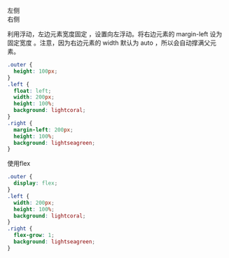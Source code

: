 <div class="outer">
  <div class="left">左侧</div>
  <div class="right">右侧</div>
</div>

利用浮动，左边元素宽度固定 ，设置向左浮动。将右边元素的 margin-left 设为固定宽度 。注意，因为右边元素的 width 默认为 auto ，所以会自动撑满父元素。
``` css
.outer {
  height: 100px;
}
.left {
  float: left;
  width: 200px;
  height: 100%;
  background: lightcoral;
}
.right {
  margin-left: 200px;
  height: 100%;
  background: lightseagreen;
}
```

使用flex

``` css
.outer {
  display: flex;
}
.left {
  width: 200px;
  height: 100%;
  background: lightcoral;
}
.right {
  flex-grow: 1;
  background: lightseagreen;
}
```